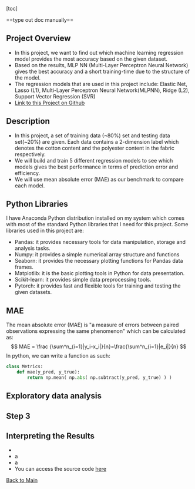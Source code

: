[toc]

==type out doc manually==

## Project Overview

- In this project, we want to find out which machine learning regression model provides the most accuracy based on the given dataset.
- Based on the results, MLP NN (Multi-Layer Perceptron Neural Network) gives the best accuracy and a short training-time due to the structure of the model.
- The regression models that are used in this project include: Elastic Net, Lasso (L1), Multi-Layer Perceptron Neural Network(MLPNN), Ridge (L2), Support Vector Regression (SVR)
- [Link to this Project on Github](https://github.com/ewang58/Machine-Learning-Fibre-Classification-Regression)

## Description

- In this project, a set of training data (~80%) set and testing data set(~20%) are given. Each data contains a 2-dimension label which denotes the cotton content and the polyester content in the fabric respectively. 
- We will build and train 5 different regression models to see which models gives the best performance in terms of prediction error and efficiency.
- We will use mean absolute error (MAE) as our benchmark to compare each model.

## Python Libraries

I have Anaconda Python distribution installed on my system which comes with most of the standard Python libraries that I need for this project. Some libraries used in this project are:

- Pandas: it provides necessary tools for data manipulation, storage and analysis tasks.
- Numpy: it provides a simple numerical array structure and functions
- Seaborn: it provides the necessary plotting functions for Pandas data frames.
- Matplotlib: it is the basic plotting tools in Python for data presentation.
- Scikit-learn: it provides simple data preprocessing tools.
- Pytorch: it provides fast and flexible tools for training and testing the given datasets.



## MAE

The mean absolute error (MAE) is "a measure of errors between paired observations expressing the same phenomenon" which can be calculated as:
$$
MAE = \frac {\sum^n_{i=1}|y_i-x_i|}{n}=\frac{\sum^n_{i=1}|e_i|}{n}
$$
In python, we can write a function as such:

````python
class Metrics:
    def mae(y_pred, y_true):
        return np.mean( np.abs( np.subtract(y_pred, y_true) ) )
````



## Exploratory data analysis



## Step 3



## Interpreting the Results

- 
- a
- a
- You can access the source code [here](https://github.com/ewang58/Machine-Learning-Fibre-Classification-Regression/tree/main/Code)



[Back to Main](https://ewang58.github.io/My-Portfolio-by-Edward-Wang/)
